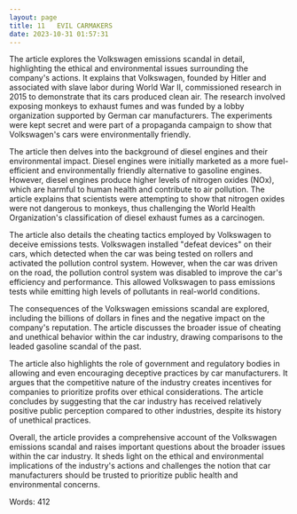 ```yaml
---
layout: page
title: 11   EVIL CARMAKERS
date: 2023-10-31 01:57:31
---
```

The article explores the Volkswagen emissions scandal in detail, highlighting the ethical and environmental issues surrounding the company's actions. It explains that Volkswagen, founded by Hitler and associated with slave labor during World War II, commissioned research in 2015 to demonstrate that its cars produced clean air. The research involved exposing monkeys to exhaust fumes and was funded by a lobby organization supported by German car manufacturers. The experiments were kept secret and were part of a propaganda campaign to show that Volkswagen's cars were environmentally friendly.

The article then delves into the background of diesel engines and their environmental impact. Diesel engines were initially marketed as a more fuel-efficient and environmentally friendly alternative to gasoline engines. However, diesel engines produce higher levels of nitrogen oxides (NOx), which are harmful to human health and contribute to air pollution. The article explains that scientists were attempting to show that nitrogen oxides were not dangerous to monkeys, thus challenging the World Health Organization's classification of diesel exhaust fumes as a carcinogen.

The article also details the cheating tactics employed by Volkswagen to deceive emissions tests. Volkswagen installed "defeat devices" on their cars, which detected when the car was being tested on rollers and activated the pollution control system. However, when the car was driven on the road, the pollution control system was disabled to improve the car's efficiency and performance. This allowed Volkswagen to pass emissions tests while emitting high levels of pollutants in real-world conditions.

The consequences of the Volkswagen emissions scandal are explored, including the billions of dollars in fines and the negative impact on the company's reputation. The article discusses the broader issue of cheating and unethical behavior within the car industry, drawing comparisons to the leaded gasoline scandal of the past.

The article also highlights the role of government and regulatory bodies in allowing and even encouraging deceptive practices by car manufacturers. It argues that the competitive nature of the industry creates incentives for companies to prioritize profits over ethical considerations. The article concludes by suggesting that the car industry has received relatively positive public perception compared to other industries, despite its history of unethical practices.

Overall, the article provides a comprehensive account of the Volkswagen emissions scandal and raises important questions about the broader issues within the car industry. It sheds light on the ethical and environmental implications of the industry's actions and challenges the notion that car manufacturers should be trusted to prioritize public health and environmental concerns.

Words: 412